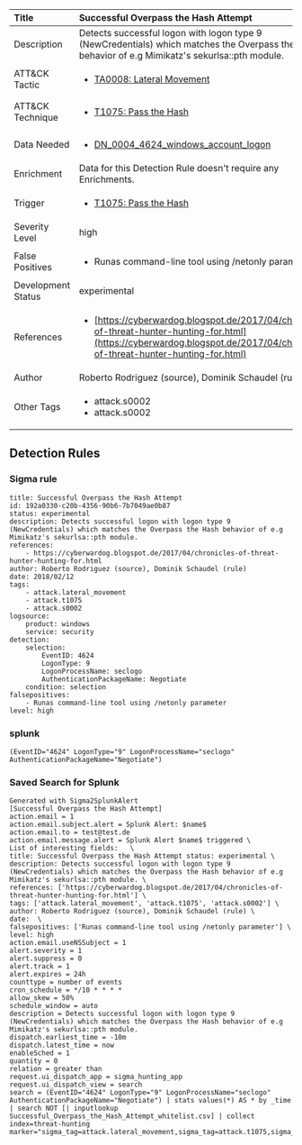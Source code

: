 | Title                | Successful Overpass the Hash Attempt                                                                                                                                                 |
|:---------------------|:------------------------------------------------------------------------------------------------------------------------------------------------------------|
| Description          | Detects successful logon with logon type 9 (NewCredentials) which matches the Overpass the Hash behavior of e.g Mimikatz's sekurlsa::pth module.                                                                                                                                           |
| ATT&amp;CK Tactic    |  <ul><li>[TA0008: Lateral Movement](https://attack.mitre.org/tactics/TA0008)</li></ul>  |
| ATT&amp;CK Technique | <ul><li>[T1075: Pass the Hash](https://attack.mitre.org/techniques/T1075)</li></ul>  |
| Data Needed          | <ul><li>[DN_0004_4624_windows_account_logon](../Data_Needed/DN_0004_4624_windows_account_logon.md)</li></ul>  |
| Enrichment           |  Data for this Detection Rule doesn't require any Enrichments.  |
| Trigger              | <ul><li>[T1075: Pass the Hash](../Triggers/T1075.md)</li></ul>  |
| Severity Level       | high |
| False Positives      | <ul><li>Runas command-line tool using /netonly parameter</li></ul>  |
| Development Status   | experimental |
| References           | <ul><li>[https://cyberwardog.blogspot.de/2017/04/chronicles-of-threat-hunter-hunting-for.html](https://cyberwardog.blogspot.de/2017/04/chronicles-of-threat-hunter-hunting-for.html)</li></ul>  |
| Author               | Roberto Rodriguez (source), Dominik Schaudel (rule) |
| Other Tags           | <ul><li>attack.s0002</li><li>attack.s0002</li></ul> | 

## Detection Rules

### Sigma rule

```
title: Successful Overpass the Hash Attempt
id: 192a0330-c20b-4356-90b6-7b7049ae0b87
status: experimental
description: Detects successful logon with logon type 9 (NewCredentials) which matches the Overpass the Hash behavior of e.g Mimikatz's sekurlsa::pth module.
references:
    - https://cyberwardog.blogspot.de/2017/04/chronicles-of-threat-hunter-hunting-for.html
author: Roberto Rodriguez (source), Dominik Schaudel (rule)
date: 2018/02/12
tags:
    - attack.lateral_movement
    - attack.t1075
    - attack.s0002
logsource:
    product: windows
    service: security
detection:
    selection:
        EventID: 4624
        LogonType: 9
        LogonProcessName: seclogo
        AuthenticationPackageName: Negotiate
    condition: selection
falsepositives:
    - Runas command-line tool using /netonly parameter
level: high

```





### splunk
    
```
(EventID="4624" LogonType="9" LogonProcessName="seclogo" AuthenticationPackageName="Negotiate")
```






### Saved Search for Splunk

```
Generated with Sigma2SplunkAlert
[Successful Overpass the Hash Attempt]
action.email = 1
action.email.subject.alert = Splunk Alert: $name$
action.email.to = test@test.de
action.email.message.alert = Splunk Alert $name$ triggered \
List of interesting fields:   \
title: Successful Overpass the Hash Attempt status: experimental \
description: Detects successful logon with logon type 9 (NewCredentials) which matches the Overpass the Hash behavior of e.g Mimikatz's sekurlsa::pth module. \
references: ['https://cyberwardog.blogspot.de/2017/04/chronicles-of-threat-hunter-hunting-for.html'] \
tags: ['attack.lateral_movement', 'attack.t1075', 'attack.s0002'] \
author: Roberto Rodriguez (source), Dominik Schaudel (rule) \
date:  \
falsepositives: ['Runas command-line tool using /netonly parameter'] \
level: high
action.email.useNSSubject = 1
alert.severity = 1
alert.suppress = 0
alert.track = 1
alert.expires = 24h
counttype = number of events
cron_schedule = */10 * * * *
allow_skew = 50%
schedule_window = auto
description = Detects successful logon with logon type 9 (NewCredentials) which matches the Overpass the Hash behavior of e.g Mimikatz's sekurlsa::pth module.
dispatch.earliest_time = -10m
dispatch.latest_time = now
enableSched = 1
quantity = 0
relation = greater than
request.ui_dispatch_app = sigma_hunting_app
request.ui_dispatch_view = search
search = (EventID="4624" LogonType="9" LogonProcessName="seclogo" AuthenticationPackageName="Negotiate") | stats values(*) AS * by _time | search NOT [| inputlookup Successful_Overpass_the_Hash_Attempt_whitelist.csv] | collect index=threat-hunting marker="sigma_tag=attack.lateral_movement,sigma_tag=attack.t1075,sigma_tag=attack.s0002,level=high"
```
